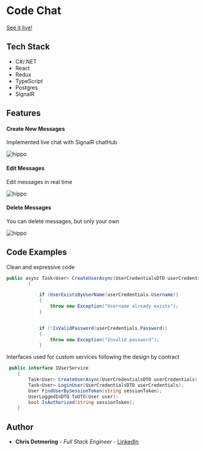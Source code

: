 # Code Chat

[See it live!](https://code-chat.azurewebsites.net/)


## Tech Stack

* C#/.NET
* React 
* Redux
* TypeScript 
* Postgres
* SignalR


  
## Features

#### Create New Messages

Implemented live chat with SignalR chatHub 

![hippo](https://media.giphy.com/media/XOW0VwnwkmmCfwh55J/giphy.gif)

#### Edit Messages
Edit messages in real time 

![hippo](https://media.giphy.com/media/6TR86DVZKvDMzx3Ipw/giphy.gif)


#### Delete Messages
You can delete messages, but only your own 

![hippo](https://media.giphy.com/media/qnSbLI79r9dvt5EYZe/giphy.gif)
  
  
## Code Examples

Clean and expressive code 


```c#
public async Task<User> CreateUserAsync(UserCredentialsDTO userCredentials)
        {

            if (UserExistsByUserName(userCredentials.Username))
            {
                throw new Exception("Username already exists");
            }


            if (!IsValidPassword(userCredentials.Password))
            {
                throw new Exception("Invalid password");
            }

```

Interfaces used for custom services following the design by contract 
```c#
 public interface IUserService
    {
        Task<User> CreateUserAsync(UserCredentialsDTO userCredentials);
        Task<User> LoginUser(UserCredentialsDTO userCredentials);
        User FindUserBySessionToken(string sessionToken);
        UserLoggedInDTO ToDTO(User user);
        bool IsAuthorized(string sessionToken);
    }

```


## Author

* **Chris Detmering** - *Full Stack Engineer* -  [LinkedIn](https://www.linkedin.com/in/chris-detmering-1b8b9851/)
